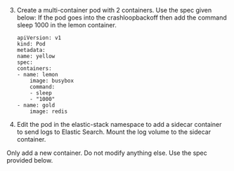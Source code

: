 3. Create a multi-container pod with 2 containers.
    Use the spec given below:
    If the pod goes into the crashloopbackoff then add the command sleep 1000 in the lemon container.
    ```
    apiVersion: v1
    kind: Pod
    metadata:
    name: yellow
    spec:
    containers:
    - name: lemon
        image: busybox
        command:
        - sleep
        - "1000"
    - name: gold
        image: redis
    ```


8. Edit the pod in the elastic-stack namespace to add a sidecar container to send logs to Elastic Search. Mount the log volume to the sidecar container.


Only add a new container. Do not modify anything else. Use the spec provided below.
```

```
